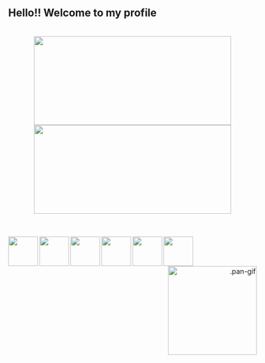 ## Hello!! Welcome to my profile

 <br>
 <div align="center">
   <a href="https://github.com/panppa" align="left">
      <img height="180em" width="400em" src="https://github-readme-stats.vercel.app/api?username=panppa&show_icons=false&theme=dracula&include_all_commits=true&count_private=true&border_color=ff6e96"/>
   </a>
   <a href="https://github.com/panppa">
      <img height="180em" width="400em" src="https://github-readme-stats.vercel.app/api/top-langs/?username=panppa&layout=compact&langs_count=7&theme=dracula&border_color=ff6e96"/>
   </a>
</div>

##
<div style="display: inline_block"><br>
<img src="https://cdn.jsdelivr.net/gh/devicons/devicon/icons/java/java-original.svg" height="60" align="left"/>
<img src="https://cdn.jsdelivr.net/gh/devicons/devicon/icons/php/php-original.svg" height="60" align="left"/>
 <img src="https://cdn.jsdelivr.net/gh/devicons/devicon/icons/html5/html5-original-wordmark.svg" height="60" align="left"/>
<img src="https://cdn.jsdelivr.net/gh/devicons/devicon/icons/css3/css3-original-wordmark.svg" height="60" align="left"/>
 <img src="https://cdn.jsdelivr.net/gh/devicons/devicon/icons/mysql/mysql-original-wordmark.svg" height="60" align="left"/>
 <img src="https://cdn.jsdelivr.net/gh/devicons/devicon/icons/javascript/javascript-original.svg" height="60" align="left"/>
 <p align="right">
    <img  alt=".pan-gif" width="180"  style="border-radius:20" src="https://media0.giphy.com/media/pbJU1gzuFw8ILRxzOK/giphy.gif?cid=790b761108c67597c618c1455f9480a3153ba2758f59f2d2&rid=giphy.gif&ct=g"> 
 </p>


 </div>
